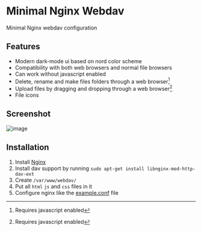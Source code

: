 # Minimal Nginx Webdav

Minimal Nginx webdav configuration

## Features
- Modern dark-mode ui based on nord color scheme
- Compatibility with both web browsers and normal file browsers
- Can work without javascript enabled
- Delete, rename and make files folders through a web browser[^*]
- Upload files by dragging and dropping through a web browser[^*]
- File icons

## Screenshot
![image](https://user-images.githubusercontent.com/18114966/169659200-f009e0bf-35dd-41fc-b44d-5cab8373848d.png)

## Installation
1. Install [Nginx](https://www.nginx.com/blog/setting-up-nginx/)
2. Install dav support by running `sudo apt-get install libnginx-mod-http-dav-ext`
3. Create `/var/www/webdav/`
4. Put all `html` `js` and `css` files in it
5. Configure nginx like the [example.conf](https://github.com/C10udburst/minimal-nginx-webdav/blob/master/example.conf) file

[^*]: Requires javascript enabled
